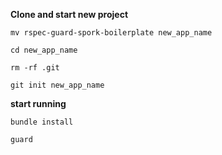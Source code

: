 <b>Clone and start new project</b>

```mv rspec-guard-spork-boilerplate new_app_name```

```cd new_app_name```

```rm -rf .git```

```git init new_app_name```

<b>start running</b>

```bundle install```

```guard```
